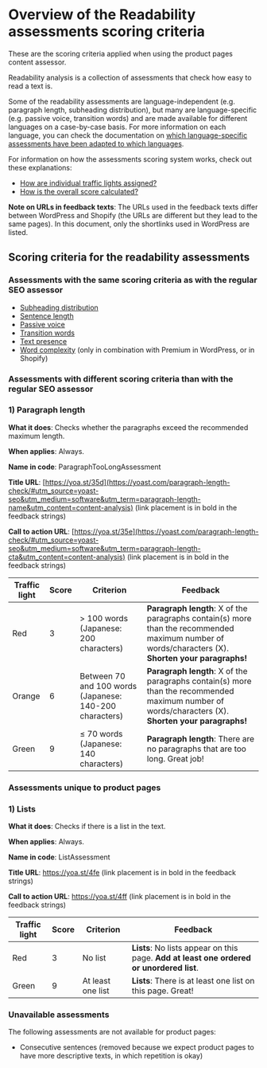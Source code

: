 # Overview of the Readability assessments scoring criteria
These are the scoring criteria applied when using the product pages content assessor.

Readability analysis is a collection of assessments that check how easy to read a text is.

Some of the readability assessments are language-independent (e.g. paragraph length, subheading distribution), but many are language-specific (e.g. passive voice, transition words) and are made available for different languages on a case-by-case basis.
For more information on each language, you can check the documentation on [which language-specific assessments have been adapted to which languages](https://github.com/Yoast/wordpress-seo/tree/trunk/packages/yoastseo/README.md#readability-analysis).

For information on how the assessments scoring system works, check out these explanations:
* [How are individual traffic lights assigned?](SCORING%20READABILITY.md#how-are-individual-traffic-lights-assigned)
* [How is the overall score calculated?](SCORING%20READABILITY.md#how-is-the-overall-score-calculated)

**Note on URLs in feedback texts**: The URLs used in the feedback texts differ between WordPress and Shopify (the URLs are different but they lead to the same pages).
In this document, only the shortlinks used in WordPress are listed.

## Scoring criteria for the readability assessments
### Assessments with the same scoring criteria as with the regular SEO assessor
* [Subheading distribution](SCORING%20READABILITY.md#1-subheading-distribution)
* [Sentence length](SCORING%20READABILITY.md#3-sentence-length)
* [Passive voice](SCORING%20READABILITY.md#5-passive-voice)
* [Transition words](SCORING%20READABILITY.md#6-transition-words)
* [Text presence](SCORING%20READABILITY.md#7-text-presence)
* [Word complexity](SCORING%20READABILITY.md#8-word-complexity-only-in-premium) (only in combination with Premium in WordPress, or in Shopify)

### Assessments with different scoring criteria than with the regular SEO assessor
### 1) Paragraph length
**What it does**: Checks whether the paragraphs exceed the recommended maximum length.

**When applies**: Always.

**Name in code**: ParagraphTooLongAssessment

**Title URL**: [https://yoa.st/35d](https://yoast.com/paragraph-length-check/#utm_source=yoast-seo&utm_medium=software&utm_term=paragraph-length-name&utm_content=content-analysis) (link placement is in bold in the feedback strings)

**Call to action URL**: [https://yoa.st/35e](https://yoast.com/paragraph-length-check/#utm_source=yoast-seo&utm_medium=software&utm_term=paragraph-length-cta&utm_content=content-analysis) (link placement is in bold in the feedback strings)

| Traffic light 	 | Score	| Criterion                                               | Feedback                                                                                                                                            |
|------------|------------------	|---------------------------------------------------------|-----------------------------------------------------------------------------------------------------------------------------------------------------|
| Red        |3	                | > 100 words (Japanese: 200 characters)	   	             | **Paragraph length**: X of the paragraphs contain(s) more than the recommended maximum number of words/characters (X). **Shorten your paragraphs!** |
| Orange     |6                 | Between 70 and 100 words (Japanese: 140-200 characters) | **Paragraph length**: X of the paragraphs contain(s) more than the recommended maximum number of words/characters (X). **Shorten your paragraphs!** |
| Green      |9                 | ≤ 70 words (Japanese: 140 characters)	                  | **Paragraph length**: There are no paragraphs that are too long. Great job!                                                                         |

### Assessments unique to product pages
### 1) Lists
**What it does**: Checks if there is a list in the text.

**When applies**: Always.

**Name in code**: ListAssessment

**Title URL**: https://yoa.st/4fe (link placement is in bold in the feedback strings)

**Call to action URL**: https://yoa.st/4ff (link placement is in bold in the feedback strings)

| Traffic light | Score   | Criterion         | Feedback                                                                                   |
|---------------|---------|-------------------|--------------------------------------------------------------------------------------------|
| Red           | 3     	 | No list	         | **Lists**: No lists appear on this page. **Add at least one ordered or unordered list**.   |
| Green         | 9     	 | At least one list | **Lists**: There is at least one list on this page. Great!                                 |

### Unavailable assessments
The following assessments are not available for product pages:
* Consecutive sentences (removed because we expect product pages to have more descriptive texts, in which repetition is okay)
